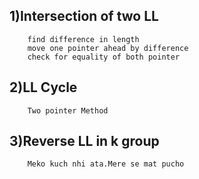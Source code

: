 ## 1)Intersection of two LL
        find difference in length 
        move one pointer ahead by difference
        check for equality of both pointer

## 2)LL Cycle
        Two pointer Method

## 3)Reverse LL in k group
        Meko kuch nhi ata.Mere se mat pucho
